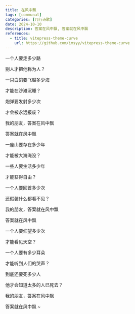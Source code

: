 ```yaml
---
title: 在风中飘
tags: [communal]
categories: [几行诗歌]
date: 2024-10-10
description: 答案在风中飘, 答案就在风中飘
references:
  - title: vitepress-theme-curve
    url: https://github.com/imsyy/vitepress-theme-curve
---
```



一个人要走多少路

别人才把他称为人？

一只白鸽要飞越多少海

才能在沙滩沉睡？

炮弹要发射多少次

才会被永远报废？

我的朋友，答案在风中飘

答案就在风中飘
 
一座山要存在多少年

才能被大海淹没？

一些人要生活多少年

才能获得自由？

一个人要回首多少次

还假装什么都看不见？

我的朋友，答案就在风中飘

答案就在风中飘
 
一个人要仰望多少次

才能看见天空？

一个人要有多少耳朵

才能听到人们的哭声？

到底还要死多少人

他才会知道太多的人已死去？

我的朋友，答案在风中飘

答案就在风中飘 ~


